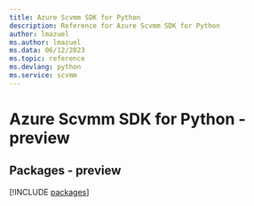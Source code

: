 ```yaml
---
title: Azure Scvmm SDK for Python
description: Reference for Azure Scvmm SDK for Python
author: lmazuel
ms.author: lmazuel
ms.data: 06/12/2023
ms.topic: reference
ms.devlang: python
ms.service: scvmm
---
```

# Azure Scvmm SDK for Python - preview
## Packages - preview
[!INCLUDE [packages](scvmm-index.md)]